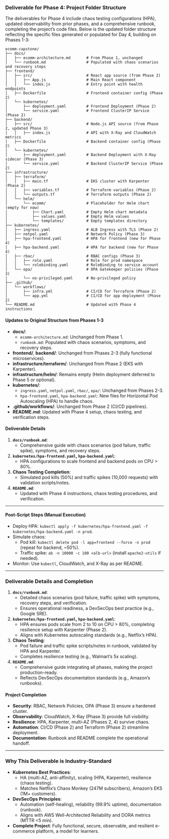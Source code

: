 ### Deliverable for Phase 4: Project Folder Structure
The deliverables for Phase 4 include chaos testing configurations (HPA), updated observability from prior phases, and a comprehensive runbook, completing the project’s code files. Below is the updated folder structure reflecting the specific files generated or populated for Day 4, building on Phases 1-3:

```
ecomm-capstone/
├── docs/
│   ├── ecomm-architecture.md       # From Phase 1, unchanged
│   └── runbook.md                  # Populated with chaos scenarios and recovery steps
├── frontend/
│   ├── src/                        # React app source (from Phase 2)
│   │   ├── App.js                  # Main React component
│   │   └── index.js                # Entry point with health endpoints
│   ├── Dockerfile                  # Frontend container config (Phase 2)
│   └── kubernetes/
│       ├── deployment.yaml         # Frontend Deployment (Phase 2)
│       └── service.yaml            # Frontend ClusterIP Service (Phase 2)
├── backend/
│   ├── src/                        # Node.js API source (from Phase 2, updated Phase 3)
│   │   ├── index.js                # API with X-Ray and CloudWatch metrics
│   ├── Dockerfile                  # Backend container config (Phase 2)
│   └── kubernetes/
│       ├── deployment.yaml         # Backend Deployment with X-Ray sidecar (Phase 3)
│       └── service.yaml            # Backend ClusterIP Service (Phase 2)
├── infrastructure/
│   ├── terraform/
│   │   ├── main.tf                 # EKS cluster with Karpenter (Phase 2)
│   │   ├── variables.tf            # Terraform variables (Phase 2)
│   │   └── outputs.tf              # Terraform outputs (Phase 2)
│   └── helm/
│       └── ecomm/                  # Placeholder for Helm chart (empty for now)
│           ├── Chart.yaml          # Empty Helm chart metadata
│           ├── values.yaml         # Empty Helm values
│           └── templates/          # Empty templates directory
├── kubernetes/
│   ├── ingress.yaml                # ALB Ingress with TLS (Phase 2)
│   ├── netpol.yaml                 # Network Policy (Phase 3)
│   ├── hpa-frontend.yaml           # HPA for frontend (new for Phase 4)
│   ├── hpa-backend.yaml            # HPA for backend (new for Phase 4)
│   ├── rbac/                       # RBAC configs (Phase 3)
│   │   ├── role.yaml               # Role for prod namespace
│   │   └── rolebinding.yaml        # RoleBinding to service account
│   └── opa/                        # OPA Gatekeeper policies (Phase 3)
│       └── no-privileged.yaml      # No-privileged policy
├── .github/
│   └── workflows/
│       ├── infra.yml               # CI/CD for Terraform (Phase 2)
│       └── app.yml                 # CI/CD for app deployment (Phase 2)
└── README.md                       # Updated with Phase 4 instructions
```

#### Updates to Original Structure from Phases 1-3
- **docs/**:
  - `ecomm-architecture.md`: Unchanged from Phase 1.
  - `runbook.md`: Populated with chaos scenarios, symptoms, and recovery steps.
- **frontend/**, **backend/**: Unchanged from Phases 2-3 (fully functional microservices).
- **infrastructure/terraform/**: Unchanged from Phase 2 (EKS with Karpenter).
- **infrastructure/helm/**: Remains empty (Helm deployment deferred to Phase 5 or optional).
- **kubernetes/**:
  - `ingress.yaml`, `netpol.yaml`, `rbac/`, `opa/`: Unchanged from Phases 2-3.
  - `hpa-frontend.yaml`, `hpa-backend.yaml`: New files for Horizontal Pod Autoscaling (HPA) to handle chaos.
- **.github/workflows/**: Unchanged from Phase 2 (CI/CD pipelines).
- **README.md**: Updated with Phase 4 setup, chaos testing, and verification steps.

#### Deliverable Details
1. **`docs/runbook.md`**:
   - Comprehensive guide with chaos scenarios (pod failure, traffic spike), symptoms, and recovery steps.
2. **`kubernetes/hpa-frontend.yaml`, `hpa-backend.yaml`**:
   - HPA configurations to scale frontend and backend pods on CPU > 80%.
3. **Chaos Testing Completion**:
   - Simulated pod kills (50%) and traffic spikes (10,000 requests) with validation scripts/notes.
4. **`README.md`**:
   - Updated with Phase 4 instructions, chaos testing procedures, and verification.

---

#### Post-Script Steps (Manual Execution)
- Deploy HPA: `kubectl apply -f kubernetes/hpa-frontend.yaml -f kubernetes/hpa-backend.yaml -n prod`.
- Simulate chaos:
  - Pod kill: `kubectl delete pod -l app=frontend --force -n prod` (repeat for backend, ~50%).
  - Traffic spike: `ab -n 10000 -c 100 <alb-url>` (install `apache2-utils` if needed).
- Monitor: Use `kubectl`, CloudWatch, and X-Ray as per README.

---

### Deliverable Details and Completion
1. **`docs/runbook.md`**:
   - Detailed chaos scenarios (pod failure, traffic spike) with symptoms, recovery steps, and verification.
   - Ensures operational readiness, a DevSecOps best practice (e.g., Google SRE).
2. **`kubernetes/hpa-frontend.yaml`, `hpa-backend.yaml`**:
   - HPA ensures pods scale from 2 to 10 on CPU > 80%, completing resilience setup with Karpenter (Phase 2).
   - Aligns with Kubernetes autoscaling standards (e.g., Netflix’s HPA).
3. **Chaos Testing**:
   - Pod failure and traffic spike scripts/notes in runbook, validated by HPA and Karpenter.
   - Completes resilience testing (e.g., Walmart’s 5x scaling).
4. **`README.md`**:
   - Comprehensive guide integrating all phases, making the project production-ready.
   - Reflects DevSecOps documentation standards (e.g., Amazon’s runbooks).

#### Project Completion
- **Security**: RBAC, Network Policies, OPA (Phase 3) ensure a hardened cluster.
- **Observability**: CloudWatch, X-Ray (Phase 3) provide full visibility.
- **Resilience**: HPA, Karpenter, multi-AZ (Phases 2, 4) survive chaos.
- **Automation**: CI/CD (Phase 2) and Terraform (Phase 2) streamline deployment.
- **Documentation**: Runbook and README complete the operational handoff.

---

### Why This Deliverable is Industry-Standard
- **Kubernetes Best Practices**:
  - HA (multi-AZ, anti-affinity), scaling (HPA, Karpenter), resilience (chaos testing).
  - Matches Netflix’s Chaos Monkey (247M subscribers), Amazon’s EKS (1M+ customers).
- **DevSecOps Principles**:
  - Automation (self-healing), reliability (99.9% uptime), documentation (runbook).
  - Aligns with AWS Well-Architected Reliability and DORA metrics (MTTR <5 min).
- **Complete Project**: Fully functional, secure, observable, and resilient e-commerce platform, a model for learners.

